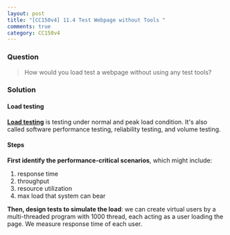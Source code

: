 ```yaml
---
layout: post
title: "[CC150v4] 11.4 Test Webpage without Tools "
comments: true
category: CC150v4
---
```


### Question

> How would you load test a webpage without using any test tools?

### Solution

#### Load testing

**[Load testing](http://en.wikipedia.org/wiki/Load_testing)** is testing under normal and peak load condition. It's also called software performance testing, reliability testing, and volume testing.

#### Steps

**First identify the performance-critical scenarios**, which might include:

1. response time
1. throughput
1. resource utilization
1. max load that system can bear

**Then, design tests to simulate the load**: we can create virtual users by a multi-threaded program with 1000 thread, each acting as a user loading the page. We measure response time of each user.
